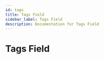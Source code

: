 ```yaml
---
id: tags
title: Tags Field
sidebar_label: Tags Field
description: Documentation for Tags Field
---
```


# Tags Field
